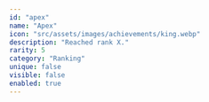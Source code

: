 ```yaml
---
id: "apex"
name: "Apex"
icon: "src/assets/images/achievements/king.webp"
description: "Reached rank X."
rarity: 5
category: "Ranking"
unique: false
visible: false
enabled: true
---
```

